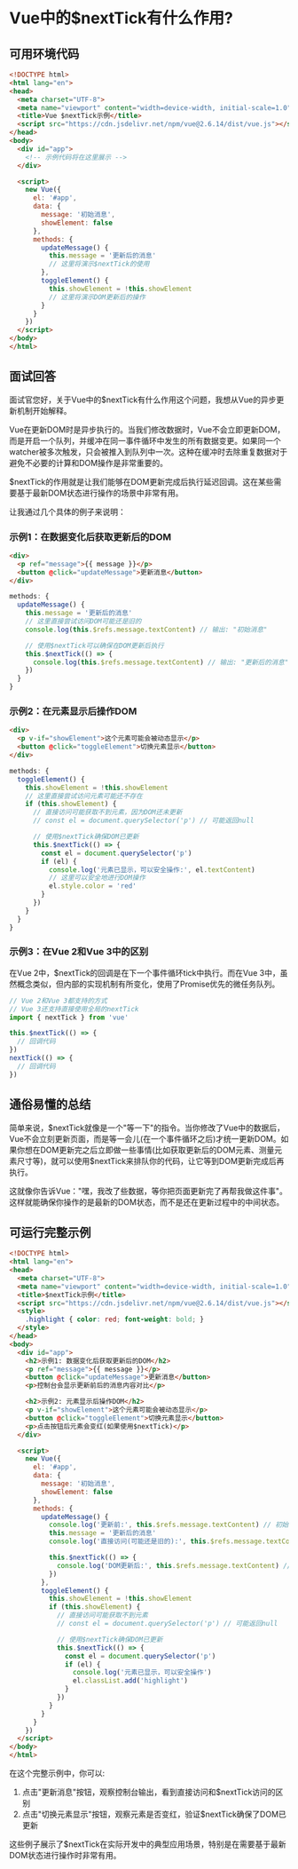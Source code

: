 # Vue中的$nextTick有什么作用?

## 可用环境代码

```html
<!DOCTYPE html>
<html lang="en">
<head>
  <meta charset="UTF-8">
  <meta name="viewport" content="width=device-width, initial-scale=1.0">
  <title>Vue $nextTick示例</title>
  <script src="https://cdn.jsdelivr.net/npm/vue@2.6.14/dist/vue.js"></script>
</head>
<body>
  <div id="app">
    <!-- 示例代码将在这里展示 -->
  </div>

  <script>
    new Vue({
      el: '#app',
      data: {
        message: '初始消息',
        showElement: false
      },
      methods: {
        updateMessage() {
          this.message = '更新后的消息'
          // 这里将演示$nextTick的使用
        },
        toggleElement() {
          this.showElement = !this.showElement
          // 这里将演示DOM更新后的操作
        }
      }
    })
  </script>
</body>
</html>
```

## 面试回答

面试官您好，关于Vue中的$nextTick有什么作用这个问题，我想从Vue的异步更新机制开始解释。

Vue在更新DOM时是异步执行的。当我们修改数据时，Vue不会立即更新DOM，而是开启一个队列，并缓冲在同一事件循环中发生的所有数据变更。如果同一个watcher被多次触发，只会被推入到队列中一次。这种在缓冲时去除重复数据对于避免不必要的计算和DOM操作是非常重要的。

$nextTick的作用就是让我们能够在DOM更新完成后执行延迟回调。这在某些需要基于最新DOM状态进行操作的场景中非常有用。

让我通过几个具体的例子来说明：

### 示例1：在数据变化后获取更新后的DOM

```html
<div>
  <p ref="message">{{ message }}</p>
  <button @click="updateMessage">更新消息</button>
</div>
```

```javascript
methods: {
  updateMessage() {
    this.message = '更新后的消息'
    // 这里直接尝试访问DOM可能还是旧的
    console.log(this.$refs.message.textContent) // 输出: "初始消息"

    // 使用$nextTick可以确保在DOM更新后执行
    this.$nextTick(() => {
      console.log(this.$refs.message.textContent) // 输出: "更新后的消息"
    })
  }
}
```

### 示例2：在元素显示后操作DOM

```html
<div>
  <p v-if="showElement">这个元素可能会被动态显示</p>
  <button @click="toggleElement">切换元素显示</button>
</div>
```

```javascript
methods: {
  toggleElement() {
    this.showElement = !this.showElement
    // 这里直接尝试访问元素可能还不存在
    if (this.showElement) {
      // 直接访问可能获取不到元素，因为DOM还未更新
      // const el = document.querySelector('p') // 可能返回null

      // 使用$nextTick确保DOM已更新
      this.$nextTick(() => {
        const el = document.querySelector('p')
        if (el) {
          console.log('元素已显示，可以安全操作:', el.textContent)
          // 这里可以安全地进行DOM操作
          el.style.color = 'red'
        }
      })
    }
  }
}
```

### 示例3：在Vue 2和Vue 3中的区别

在Vue 2中，$nextTick的回调是在下一个事件循环tick中执行。而在Vue 3中，虽然概念类似，但内部的实现机制有所变化，使用了Promise优先的微任务队列。

```javascript
// Vue 2和Vue 3都支持的方式
// Vue 3还支持直接使用全局的nextTick
import { nextTick } from 'vue'

this.$nextTick(() => {
  // 回调代码
})
nextTick(() => {
  // 回调代码
})
```

## 通俗易懂的总结

简单来说，$nextTick就像是一个"等一下"的指令。当你修改了Vue中的数据后，Vue不会立刻更新页面，而是等一会儿(在一个事件循环之后)才统一更新DOM。如果你想在DOM更新完之后立即做一些事情(比如获取更新后的DOM元素、测量元素尺寸等)，就可以使用$nextTick来排队你的代码，让它等到DOM更新完成后再执行。

这就像你告诉Vue："嘿，我改了些数据，等你把页面更新完了再帮我做这件事"。这样就能确保你操作的是最新的DOM状态，而不是还在更新过程中的中间状态。

## 可运行完整示例

```html
<!DOCTYPE html>
<html lang="en">
<head>
  <meta charset="UTF-8">
  <meta name="viewport" content="width=device-width, initial-scale=1.0">
  <title>$nextTick示例</title>
  <script src="https://cdn.jsdelivr.net/npm/vue@2.6.14/dist/vue.js"></script>
  <style>
    .highlight { color: red; font-weight: bold; }
  </style>
</head>
<body>
  <div id="app">
    <h2>示例1: 数据变化后获取更新后的DOM</h2>
    <p ref="message">{{ message }}</p>
    <button @click="updateMessage">更新消息</button>
    <p>控制台会显示更新前后的消息内容对比</p>

    <h2>示例2: 元素显示后操作DOM</h2>
    <p v-if="showElement">这个元素可能会被动态显示</p>
    <button @click="toggleElement">切换元素显示</button>
    <p>点击按钮后元素会变红(如果使用$nextTick)</p>
  </div>

  <script>
    new Vue({
      el: '#app',
      data: {
        message: '初始消息',
        showElement: false
      },
      methods: {
        updateMessage() {
          console.log('更新前:', this.$refs.message.textContent) // 初始消息
          this.message = '更新后的消息'
          console.log('直接访问(可能还是旧的):', this.$refs.message.textContent) // 初始消息

          this.$nextTick(() => {
            console.log('DOM更新后:', this.$refs.message.textContent) // 更新后的消息
          })
        },
        toggleElement() {
          this.showElement = !this.showElement
          if (this.showElement) {
            // 直接访问可能获取不到元素
            // const el = document.querySelector('p') // 可能返回null

            // 使用$nextTick确保DOM已更新
            this.$nextTick(() => {
              const el = document.querySelector('p')
              if (el) {
                console.log('元素已显示，可以安全操作')
                el.classList.add('highlight')
              }
            })
          }
        }
      }
    })
  </script>
</body>
</html>
```

在这个完整示例中，你可以:
1. 点击"更新消息"按钮，观察控制台输出，看到直接访问和$nextTick访问的区别
2. 点击"切换元素显示"按钮，观察元素是否变红，验证$nextTick确保了DOM已更新

这些例子展示了$nextTick在实际开发中的典型应用场景，特别是在需要基于最新DOM状态进行操作时非常有用。
